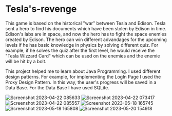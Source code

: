 # Tesla's-revenge
This game is based on the historical "war" between Tesla and Edison. Tesla sent a hero to find his documents which have been stolen by Edison in time. Edison's labs are in space, and now the hero has to fight the space enemies created by Edison. The hero can win different advandages for the upcoming levels if he has basic knowledge in physics by solving different quiz. For example, if he solves the quiz after the first level, he would receive the "Tesla Wizzard Card" which can be used on the enemies and the enemie will be hit by a bolt.

This project helped me to learn about Java Programming. I used different design patterns. For example, for implementing the LogIn Page I used the Proxy Design Pattern. In this way, the user's progress will be saved in a Data Base. For the Data Base I have used SQLite.

![Screenshot 2023-04-22 085633](https://github.com/danielradu10/Tesla-s-revenge/assets/101790339/429e371d-6060-4943-812e-f8296db6c8fb)
![Screenshot 2023-04-22 073417](https://github.com/danielradu10/Tesla-s-revenge/assets/101790339/b88b08b9-d4c8-44da-a112-c6469845925d)
![Screenshot 2023-04-22 085557](https://github.com/danielradu10/Tesla-s-revenge/assets/101790339/2ff56940-5434-4276-8fa8-5d950176d83f)
![Screenshot 2023-05-18 165745](https://github.com/danielradu10/Tesla-s-revenge/assets/101790339/841d43e9-5d77-4eb3-b216-5d528933acca)
![Screenshot 2023-05-18 165808](https://github.com/danielradu10/Tesla-s-revenge/assets/101790339/944c5a38-04cc-447d-8ba1-a5263ae977e4)
![Screenshot 2023-05-20 154918](https://github.com/danielradu10/Tesla-s-revenge/assets/101790339/9fe79912-c05f-4fed-aba9-86e0aa98c257)
